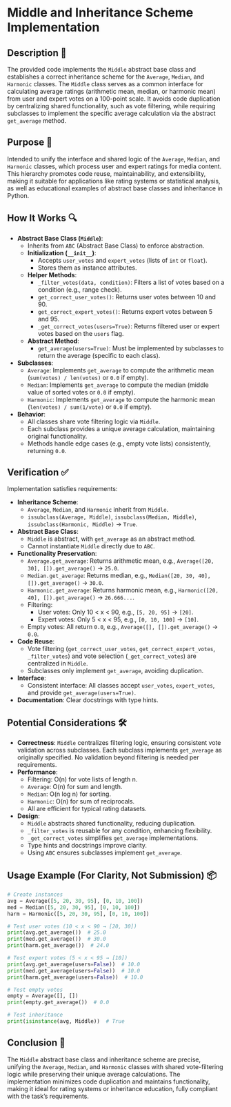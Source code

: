 # Middle and Inheritance Scheme Implementation

## Description 📝

The provided code implements the `Middle` abstract base class and establishes a correct inheritance scheme for the `Average`, `Median`, and `Harmonic` classes.
The `Middle` class serves as a common interface for calculating average ratings (arithmetic mean, median, or harmonic mean) from user and expert votes on a 100-point scale.
It avoids code duplication by centralizing shared functionality, such as vote filtering, while requiring subclasses to implement the specific average calculation via the abstract `get_average` method.

## Purpose 🎯

Intended to unify the interface and shared logic of the `Average`, `Median`, and `Harmonic` classes, which process user and expert ratings for media content.
This hierarchy promotes code reuse, maintainability, and extensibility, making it suitable for applications like rating systems or statistical analysis, as well as educational examples of abstract base classes and inheritance in Python.

## How It Works 🔍

-   **Abstract Base Class (`Middle`)**:
    -   Inherits from `ABC` (Abstract Base Class) to enforce abstraction.
    -   **Initialization (`__init__`)**:
        -   Accepts `user_votes` and `expert_votes` (lists of `int` or `float`).
        -   Stores them as instance attributes.
    -   **Helper Methods**:
        -   `_filter_votes(data, condition)`: Filters a list of votes based on a condition (e.g., range check).
        -   `get_correct_user_votes()`: Returns user votes between 10 and 90.
        -   `get_correct_expert_votes()`: Returns expert votes between 5 and 95.
        -   `_get_correct_votes(users=True)`: Returns filtered user or expert votes based on the `users` flag.
    -   **Abstract Method**:
        -   `get_average(users=True)`: Must be implemented by subclasses to return the average (specific to each class).
-   **Subclasses**:
    -   `Average`: Implements `get_average` to compute the arithmetic mean (`sum(votes) / len(votes)` or `0.0` if empty).
    -   `Median`: Implements `get_average` to compute the median (middle value of sorted votes or `0.0` if empty).
    -   `Harmonic`: Implements `get_average` to compute the harmonic mean (`len(votes) / sum(1/vote)` or `0.0` if empty).
-   **Behavior**:
    -   All classes share vote filtering logic via `Middle`.
    -   Each subclass provides a unique average calculation, maintaining original functionality.
    -   Methods handle edge cases (e.g., empty vote lists) consistently, returning `0.0`.

## Verification ✅

Implementation satisfies requirements:

-   **Inheritance Scheme**:
    -   `Average`, `Median`, and `Harmonic` inherit from `Middle`.
    -   `issubclass(Average, Middle)`, `issubclass(Median, Middle)`, `issubclass(Harmonic, Middle)` → `True`.
-   **Abstract Base Class**:
    -   `Middle` is abstract, with `get_average` as an abstract method.
    -   Cannot instantiate `Middle` directly due to `ABC`.
-   **Functionality Preservation**:
    -   `Average.get_average`: Returns arithmetic mean, e.g., `Average([20, 30], []).get_average()` → `25.0`.
    -   `Median.get_average`: Returns median, e.g., `Median([20, 30, 40], []).get_average()` → `30.0`.
    -   `Harmonic.get_average`: Returns harmonic mean, e.g., `Harmonic([20, 40], []).get_average()` → `26.666...`.
    -   Filtering:
        -   User votes: Only 10 < x < 90, e.g., `[5, 20, 95]` → `[20]`.
        -   Expert votes: Only 5 < x < 95, e.g., `[0, 10, 100]` → `[10]`.
    -   Empty votes: All return `0.0`, e.g., `Average([], []).get_average()` → `0.0`.
-   **Code Reuse**:
    -   Vote filtering (`get_correct_user_votes`, `get_correct_expert_votes`, `_filter_votes`) and vote selection (`_get_correct_votes`) are centralized in `Middle`.
    -   Subclasses only implement `get_average`, avoiding duplication.
-   **Interface**:
    -   Consistent interface: All classes accept `user_votes`, `expert_votes`, and provide `get_average(users=True)`.
-   **Documentation**: Clear docstrings with type hints.

## Potential Considerations 🛠️

-   **Correctness**: `Middle` centralizes filtering logic, ensuring consistent vote validation across subclasses. Each subclass implements `get_average` as originally specified. No validation beyond filtering is needed per requirements.
-   **Performance**:
    -   Filtering: O(n) for vote lists of length n.
    -   `Average`: O(n) for sum and length.
    -   `Median`: O(n log n) for sorting.
    -   `Harmonic`: O(n) for sum of reciprocals.
    -   All are efficient for typical rating datasets.
-   **Design**:
    -   `Middle` abstracts shared functionality, reducing duplication.
    -   `_filter_votes` is reusable for any condition, enhancing flexibility.
    -   `_get_correct_votes` simplifies `get_average` implementations.
    -   Type hints and docstrings improve clarity.
    -   Using `ABC` ensures subclasses implement `get_average`.

## Usage Example (For Clarity, Not Submission) 📦

```python
# Create instances
avg = Average([5, 20, 30, 95], [0, 10, 100])
med = Median([5, 20, 30, 95], [0, 10, 100])
harm = Harmonic([5, 20, 30, 95], [0, 10, 100])

# Test user votes (10 < x < 90 → [20, 30])
print(avg.get_average())  # 25.0
print(med.get_average())  # 30.0
print(harm.get_average())  # 24.0

# Test expert votes (5 < x < 95 → [10])
print(avg.get_average(users=False))  # 10.0
print(med.get_average(users=False))  # 10.0
print(harm.get_average(users=False))  # 10.0

# Test empty votes
empty = Average([], [])
print(empty.get_average())  # 0.0

# Test inheritance
print(isinstance(avg, Middle))  # True
```

## Conclusion 🚀

The `Middle` abstract base class and inheritance scheme are precise, unifying the `Average`, `Median`, and `Harmonic` classes with shared vote-filtering logic while preserving their unique average calculations.
The implementation minimizes code duplication and maintains functionality, making it ideal for rating systems or inheritance education, fully compliant with the task’s requirements.
